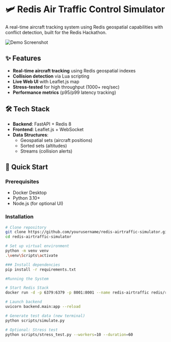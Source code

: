 # 🛩️ Redis Air Traffic Control Simulator

A real-time aircraft tracking system using Redis geospatial capabilities with conflict detection, built for the Redis Hackathon.

![Demo Screenshot](demo.gif)

## ✨ Features

- **Real-time aircraft tracking** using Redis geospatial indexes
- **Collision detection** via Lua scripting
- **Live Web UI** with Leaflet.js map
- **Stress-tested** for high throughput (1000+ req/sec)
- **Performance metrics** (p95/p99 latency tracking)

## 🛠️ Tech Stack

- **Backend**: FastAPI + Redis 8
- **Frontend**: Leaflet.js + WebSocket
- **Data Structures**:
  - Geospatial sets (aircraft positions)
  - Sorted sets (altitudes)
  - Streams (collision alerts)

## 🚀 Quick Start

### Prerequisites
- Docker Desktop
- Python 3.10+
- Node.js (for optional UI)

### Installation
```bash
# Clone repository
git clone https://github.com/yourusername/redis-airtraffic-simulator.git
cd redis-airtraffic-simulator

# Set up virtual environment
python -m venv venv
.\venv\Scripts\activate

### Install dependencies
pip install -r requirements.txt

#Running the System

# Start Redis Stack
docker run -d -p 6379:6379 -p 8001:8001 --name redis-airtraffic redis/redis-stack:latest

# Launch backend
uvicorn backend.main:app --reload

# Generate test data (new terminal)
python scripts/simulate.py

# Optional: Stress test
python scripts/stress_test.py --workers=10 --duration=60